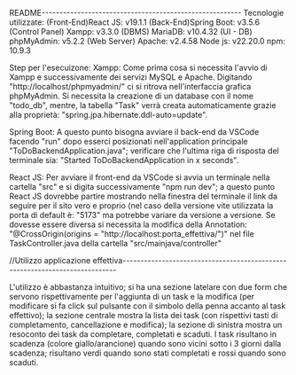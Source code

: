 README--------------------------------------------------------
Tecnologie utilizzate: 
(Front-End)React JS: v19.1.1
(Back-End)Spring Boot: v3.5.6
(Control Panel) Xampp: v3.3.0
(DBMS) MariaDB: v10.4.32
(UI - DB) phpMyAdmin: v5.2.2
(Web Server) Apache: v2.4.58
Node js: v22.20.0
npm: 10.9.3

Step per l'esecuizone:
Xampp:
Come prima cosa si necessita l'avvio di Xampp e successivamente dei servizi MySQL e Apache.
Digitando "http://localhost/phpmyadmin/" ci si ritrova nell'interfaccia grafica phpMyAdmin.
Si necessita la creazione di un database con il nome "todo_db", mentre, la tabella "Task" verrà 
creata automaticamente grazie alla proprietà: "spring.jpa.hibernate.ddl-auto=update".

Spring Boot:
A questo punto bisogna avviare il back-end da VSCode facendo "run" dopo esserci posizionati nell'application principale "ToDoBackendApplication.java"; verificare che l'ultima riga di risposta del terminale sia: "Started ToDoBackendApplication in x seconds".

React JS:
Per avviare il front-end da VSCode si avvia un terminale nella cartella "src" e si digita successivamente "npm run dev"; a questo punto React JS dovrebbe partire mostrando nella finestra del terminale il link da seguire per il sito vero e proprio (nel caso della versione vite utilizzata la porta di default è: "5173"
ma potrebbe variare da versione a versione. Se dovesse essere diversa si necessita la modifica della Annotation: "@CrossOrigin(origins = "http://localhost:porta_effettiva/")" nel file TaskController.java della cartella "src/mainjava/controller"

//Utilizzo applicazione effettiva----------------------------------------------------------------------------

L'utilizzo è abbastanza intuitivo; si ha una sezione latelare con due form che servono rispettivamente per l'aggiunta di un task e la modifica (per modificare si fa click sul pulsante con il simbolo della penna accanto al task effettivo); la sezione centrale mostra la lista dei task (con rispettivi tasti di completamento, cancellazione e modifica); la sezione di sinistra mostra un resoconto dei task da completare, completati e scaduti. I task risultano in scadenza (colore giallo/arancione) quando sono vicini sotto i 3 giorni dalla scadenza; risultano verdi quando sono stati completati e rossi quando sono scaduti.  





